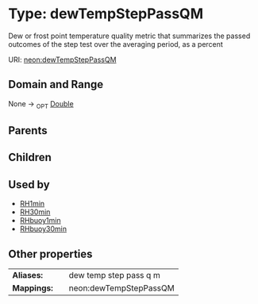 
# Type: dewTempStepPassQM


Dew or frost point temperature quality metric that summarizes the passed outcomes of the step test over the averaging period, as a percent

URI: [neon:dewTempStepPassQM](https://data.neonscience.org/dewTempStepPassQM)


## Domain and Range

None ->  <sub>OPT</sub> [Double](types/Double.md)

## Parents


## Children


## Used by

 * [RH1min](RH1min.md)
 * [RH30min](RH30min.md)
 * [RHbuoy1min](RHbuoy1min.md)
 * [RHbuoy30min](RHbuoy30min.md)

## Other properties

|  |  |  |
| --- | --- | --- |
| **Aliases:** | | dew temp step pass q m |
| **Mappings:** | | neon:dewTempStepPassQM |

